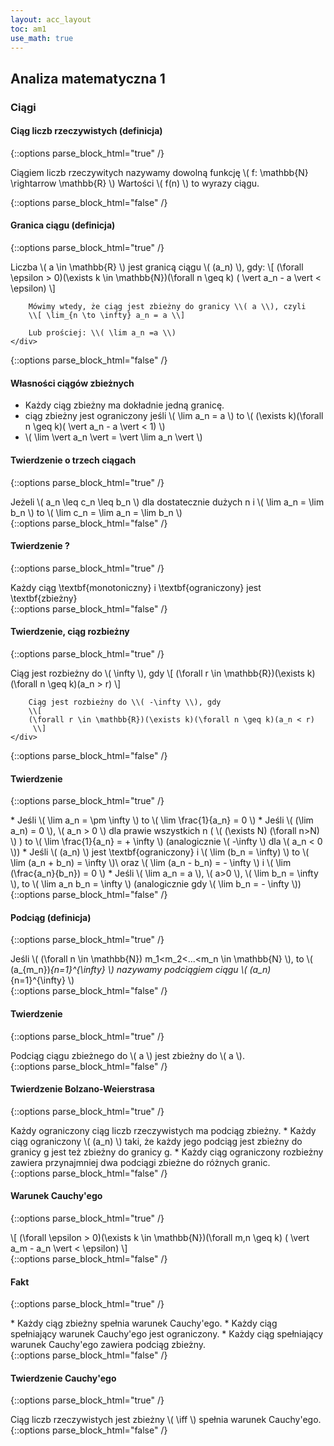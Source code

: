 ```yaml
---
layout: acc_layout
toc: am1
use_math: true
---
```


Analiza matematyczna 1
---

### Ciągi

#### Ciąg liczb rzeczywistych (definicja)

{::options parse_block_html="true" /}
	<div class="math-box"><p> 
		Ciągiem liczb rzeczywitych nazywamy dowolną funkcję
		\\( f: \mathbb{N} \rightarrow \mathbb{R} \\)
		Wartości \\( f(n) \\) to wyrazy ciągu.
	</p></div>
{::options parse_block_html="false" /}

#### Granica ciągu (definicja)
{::options parse_block_html="true" /}
	<div class="def-box">
		Liczba \\( a \in \mathbb{R} \\) jest granicą ciągu \\( (a_n) \\), gdy:
		\\[ 
			(\forall \epsilon > 0)(\exists k \in \mathbb{N})(\forall n \geq k)
			( \vert a_n - a \vert < \epsilon)
		 \\]

		Mówimy wtedy, że ciąg jest zbieżny do granicy \\( a \\), czyli
		\\[ \lim_{n \to \infty} a_n = a \\]

		Lub prościej: \\( \lim a_n =a \\)
	</div>
{::options parse_block_html="false" /}


#### Własności ciągów zbieżnych

* Każdy ciąg zbieżny ma dokładnie jedną granicę.
* ciąg zbieżny jest ograniczony jeśli
 \\( \lim a_n = a \\) to
 \\( (\exists k)(\forall n \geq k)( \vert a_n - a \vert < 1) \\)
* \\( \lim \vert a_n \vert = \vert \lim a_n \vert  \\)


#### Twierdzenie o trzech ciągach
{::options parse_block_html="true" /}
	<div class="theorem-box">
		Jeżeli \\( a_n \leq c_n \leq b_n \\) dla dostatecznie dużych n i 
		\\( \lim a_n = \lim b_n \\) to
		\\( \lim c_n = \lim a_n = \lim b_n \\)
	</div>
{::options parse_block_html="false" /}

#### Twierdzenie ?
{::options parse_block_html="true" /}
	<div class="theorem-box">
		Każdy ciąg \textbf{monotoniczny} i \textbf{ograniczony}
		jest \textbf{zbieżny}
	</div>
{::options parse_block_html="false" /}

#### Twierdzenie, ciąg rozbieżny
{::options parse_block_html="true" /}
	<div class="def-box">
		Ciąg jest rozbieżny do \\( \infty \\), gdy
		\\[ 
		(\forall r \in \mathbb{R})(\exists k)(\forall n \geq k)(a_n > r)
		 \\]

		Ciąg jest rozbieżny do \\( -\infty \\), gdy
		\\[ 
		(\forall r \in \mathbb{R})(\exists k)(\forall n \geq k)(a_n < r)
		 \\]
	</div>
{::options parse_block_html="false" /}


#### Twierdzenie
{::options parse_block_html="true" /}
	<div class="def-box">
		* Jeśli \\( \lim a_n = \pm \infty \\) to 
		 \\( \lim \frac{1}{a_n} = 0 \\)
		* Jeśli \\( (\lim a_n) = 0 \\), \\( a_n > 0 \\) dla prawie wszystkich n
		 ( \\( (\exists N) (\forall n>N) \\) )
		 to \\( \lim \frac{1}{a_n} = + \infty \\)
		 (analogicznie \\( -\infty \\) dla \\( a_n < 0 \\))
		* Jeśli \\( (a_n) \\) jest \textbf{ograniczony} i
		 \\( \lim (b_n = \infty) \\)
		 to \\( \lim (a_n + b_n) = \infty \\)\\
		 oraz \\( \lim (a_n - b_n) = - \infty \\)
		 i \\( \lim (\frac{a_n}{b_n}) = 0 \\)
		* Jeśli \\( \lim a_n = a \\), \\( a>0 \\), \\( \lim b_n = \infty \\),
		 to \\( \lim a_n b_n = \infty \\)
		 (analogicznie gdy \\( \lim b_n = - \infty \\))
	</div>
{::options parse_block_html="false" /}

#### Podciąg (definicja)
{::options parse_block_html="true" /}
	<div class="def-box">
		Jeśli \\( (\forall n \in \mathbb{N}) m_1<m_2<...<m_n \in \mathbb{N} \\),
		to \\( (a_{m_n})_{n=1}^{\infty} \\)
		nazywamy podciągiem ciągu \\( (a_n)_{n=1}^{\infty} \\)
	</div>
{::options parse_block_html="false" /}

#### Twierdzenie
{::options parse_block_html="true" /}
	<div class="theorem-box">
		Podciąg ciągu zbieżnego do \\( a \\) jest zbieżny do \\( a \\).
	</div>
{::options parse_block_html="false" /}

#### Twierdzenie Bolzano-Weierstrasa
{::options parse_block_html="true" /}
	<div class="theorem-box">
		Każdy ograniczony ciąg liczb rzeczywistych ma podciąg zbieżny.
		* Każdy ciąg ograniczony \\( (a_n) \\) taki, że każdy jego podciąg jest
		 zbieżny do granicy g jest też zbieżny do granicy g.
		* Każdy ciąg ograniczony rozbieżny zawiera przynajmniej 
		 dwa podciągi zbieżne do różnych granic.
	</div>
{::options parse_block_html="false" /}

#### Warunek Cauchy'ego
{::options parse_block_html="true" /}
	<div class="theorem-box">
		\\[ (\forall \epsilon > 0)(\exists k \in \mathbb{N})(\forall m,n \geq k)
		  ( \vert a_m - a_n \vert < \epsilon)
		\\]
	</div>
{::options parse_block_html="false" /}

#### Fakt
{::options parse_block_html="true" /}
	<div class="fact-box">
		* Każdy ciąg zbieżny spełnia warunek Cauchy'ego.
		* Każdy ciąg spełniający warunek Cauchy'ego jest ograniczony.
		* Każdy ciąg spełniający warunek Cauchy'ego zawiera podciąg zbieżny.
	</div>
{::options parse_block_html="false" /}

#### Twierdzenie Cauchy'ego
{::options parse_block_html="true" /}
	<div class="theorem-box">
		Ciąg liczb rzeczywistych jest zbieżny \\( \iff \\) spełnia warunek Cauchy'ego.
	</div>
{::options parse_block_html="false" /}
